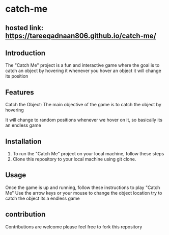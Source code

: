 # catch-me

## hosted link: https://tareeqadnaan806.github.io/catch-me/

## Introduction
The "Catch Me" project is a fun and interactive game where the goal is to catch an object by hovering it whenever you hover an object it will change its position 

## Features
Catch the Object: The main objective of the game is to catch the object by hovering

It will change to random positions whenever we hover on it, so basically its an endless game

## Installation
1. To run the "Catch Me" project on your local machine, follow these steps
2. Clone this repository to your local machine using git clone.

## Usage
Once the game is up and running, follow these instructions to play "Catch Me"
Use the arrow keys or your mouse to change the object location
try to catch the object 
its a endless game

## contribution
Contributions are welcome please feel free to fork this repository

